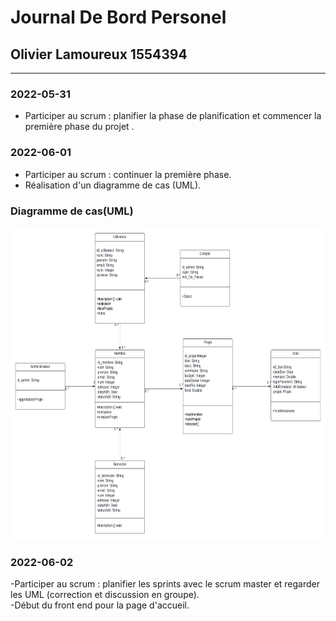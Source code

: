 # Journal De Bord Personel

## Olivier Lamoureux 1554394

***

### 2022-05-31
- Participer au scrum : planifier la phase de planification et commencer la première phase du projet .<br>

### 2022-06-01
- Participer au scrum : continuer la première phase.<br>
- Réalisation d'un diagramme de cas (UML).<br>

### Diagramme de cas(UML)
  <img src="Image\image_journal_Olivier\Uml_diagramme_de_cas_Olivier.png" width="900" height="500" alt="diagramme">

### 2022-06-02
-Participer au scrum : planifier les sprints avec le scrum master et regarder les UML (correction et discussion en groupe).<br>
-Début du front end pour la page d'accueil.<br>
